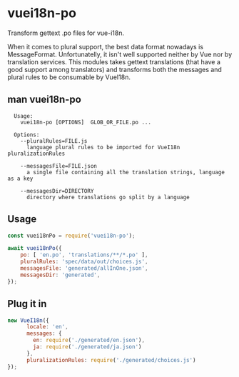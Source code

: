 vuei18n-po
==========

Transform gettext .po files for vue-i18n.

When it comes to plural support, the best data format nowadays is MessageFormat. Unfortunatelly, it isn't well supported neither by Vue nor by translation services.
This modules takes gettext translations (that have a good support among translators) and transforms both the messages and plural rules to be consumable by VueI18n.

man vuei18n-po
--------------
```
  Usage:
    vuei18n-po [OPTIONS]  GLOB_OR_FILE.po ...

  Options:
    --pluralRules=FILE.js
      language plural rules to be imported for VueI18n pluralizationRules

    --messagesFile=FILE.json
      a single file containing all the translation strings, language as a key

    --messagesDir=DIRECTORY
      directory where translations go split by a language
```

Usage
-----
```javascript
const vuei18nPo = require('vuei18n-po');

await vuei18nPo({
    po: [ 'en.po', 'translations/**/*.po' ],
    pluralRules: 'spec/data/out/choices.js',
    messagesFile: 'generated/allInOne.json',
    messagesDir: 'generated',
});
```

Plug it in
----------

```javascript
new VueI18n({
      locale: 'en',
      messages: {
        en: require('./generated/en.json'),
        ja: require('./generated/ja.json')
      },
      pluralizationRules: require('./generated/choices.js')
});
```
